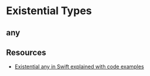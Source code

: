 # Existential Types

## any


## Resources
- [Existential any in Swift explained with code examples](https://www.avanderlee.com/swift/existential-any)
